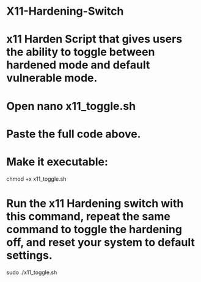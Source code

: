 # X11-Hardening-Switch
# x11 Harden Script that gives users the ability to toggle between hardened mode and default vulnerable mode.
# Open nano x11_toggle.sh
# Paste the full code above.
# Make it executable:
chmod +x x11_toggle.sh

# Run the x11 Hardening switch with this command, repeat the same command to toggle the hardening off, and reset your system to default settings.
sudo ./x11_toggle.sh
